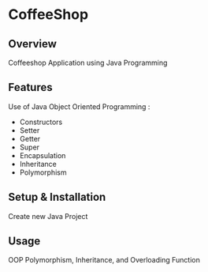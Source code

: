 # CoffeeShop

## Overview
Coffeeshop Application using Java Programming

## Features
Use of Java Object Oriented Programming :
- Constructors
- Setter
- Getter
- Super
- Encapsulation
- Inheritance
- Polymorphism


## Setup & Installation 
Create new Java Project

## Usage
OOP Polymorphism, Inheritance, and Overloading Function

